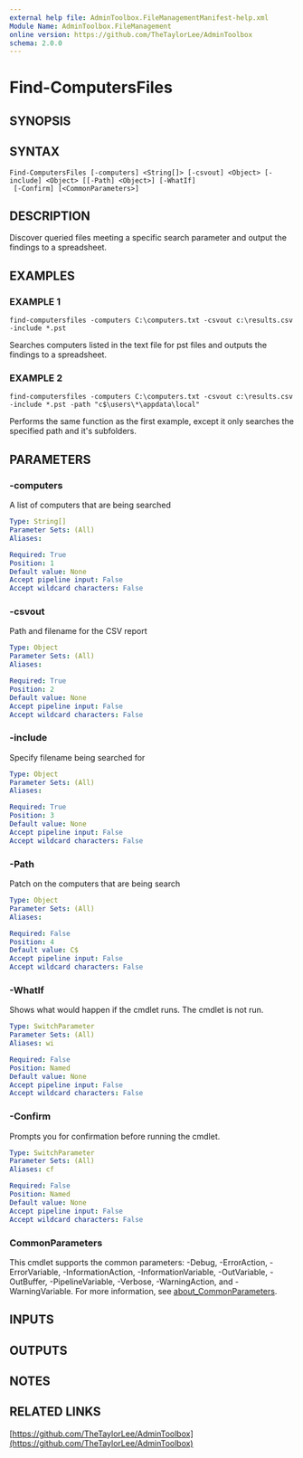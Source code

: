 ```yaml
---
external help file: AdminToolbox.FileManagementManifest-help.xml
Module Name: AdminToolbox.FileManagement
online version: https://github.com/TheTaylorLee/AdminToolbox
schema: 2.0.0
---
```


# Find-ComputersFiles

## SYNOPSIS

## SYNTAX

```
Find-ComputersFiles [-computers] <String[]> [-csvout] <Object> [-include] <Object> [[-Path] <Object>] [-WhatIf]
 [-Confirm] [<CommonParameters>]
```

## DESCRIPTION
Discover queried files meeting a specific search parameter and output the findings to a spreadsheet.

## EXAMPLES

### EXAMPLE 1
```
find-computersfiles -computers C:\computers.txt -csvout c:\results.csv -include *.pst
```

Searches computers listed in the text file for pst files and outputs the findings to a spreadsheet.

### EXAMPLE 2
```
find-computersfiles -computers C:\computers.txt -csvout c:\results.csv -include *.pst -path "c$\users\*\appdata\local"
```

Performs the same function as the first example, except it only searches the specified path and it's subfolders.

## PARAMETERS

### -computers
A list of computers that are being searched

```yaml
Type: String[]
Parameter Sets: (All)
Aliases:

Required: True
Position: 1
Default value: None
Accept pipeline input: False
Accept wildcard characters: False
```

### -csvout
Path and filename for the CSV report

```yaml
Type: Object
Parameter Sets: (All)
Aliases:

Required: True
Position: 2
Default value: None
Accept pipeline input: False
Accept wildcard characters: False
```

### -include
Specify filename being searched for

```yaml
Type: Object
Parameter Sets: (All)
Aliases:

Required: True
Position: 3
Default value: None
Accept pipeline input: False
Accept wildcard characters: False
```

### -Path
Patch on the computers that are being search

```yaml
Type: Object
Parameter Sets: (All)
Aliases:

Required: False
Position: 4
Default value: C$
Accept pipeline input: False
Accept wildcard characters: False
```

### -WhatIf
Shows what would happen if the cmdlet runs.
The cmdlet is not run.

```yaml
Type: SwitchParameter
Parameter Sets: (All)
Aliases: wi

Required: False
Position: Named
Default value: None
Accept pipeline input: False
Accept wildcard characters: False
```

### -Confirm
Prompts you for confirmation before running the cmdlet.

```yaml
Type: SwitchParameter
Parameter Sets: (All)
Aliases: cf

Required: False
Position: Named
Default value: None
Accept pipeline input: False
Accept wildcard characters: False
```

### CommonParameters
This cmdlet supports the common parameters: -Debug, -ErrorAction, -ErrorVariable, -InformationAction, -InformationVariable, -OutVariable, -OutBuffer, -PipelineVariable, -Verbose, -WarningAction, and -WarningVariable. For more information, see [about_CommonParameters](http://go.microsoft.com/fwlink/?LinkID=113216).

## INPUTS

## OUTPUTS

## NOTES

## RELATED LINKS

[https://github.com/TheTaylorLee/AdminToolbox](https://github.com/TheTaylorLee/AdminToolbox)

